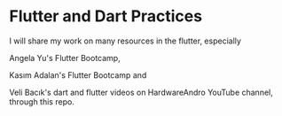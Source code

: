 # Flutter and Dart Practices
I will share my work on many resources in the flutter, especially 

Angela Yu's Flutter Bootcamp, 

Kasım Adalan's Flutter Bootcamp and 

Veli Bacık's dart and flutter videos on HardwareAndro YouTube channel,
through this repo.

